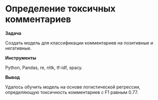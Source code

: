 # Определение токсичных комментариев

**Задача**

Создать модель для классификации комментариев на позитивные и негативные.

**Инструменты**

Python, Pandas, re, nltk, tf-idf, spacy.

**Вывод**

Удалось обучить модель на основе логистической регрессии, определяющую токсичность комментариев с F1 равным 0.77.